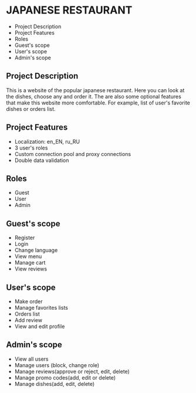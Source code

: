 # JAPANESE RESTAURANT
* Project Description
* Project Features
* Roles
* Guest's scope
* User's scope
* Admin's scope
## Project Description
This is a website of the popular japanese restaurant. Here you can look at the dishes, choose any and order it. The are also some optional features that make this website more comfortable. For example, list of user's favorite dishes or orders list.  
## Project Features
* Localization: en_EN, ru_RU
* 3 user's roles
* Custom connection pool and proxy connections
* Double data validation
## Roles
* Guest
* User
* Admin
## Guest's scope
* Register
* Login
* Change language
* View menu
* Manage cart
* View reviews
## User's scope
* Make order
* Manage favorites lists
* Orders list
* Add review
* View and edit profile
## Admin's scope
* View all users
* Manage users (block, change role)
* Manage reviews(approve or reject, edit, delete)
* Manage promo codes(add, edit or delete)
* Manage dishes(add, edit, delete)
